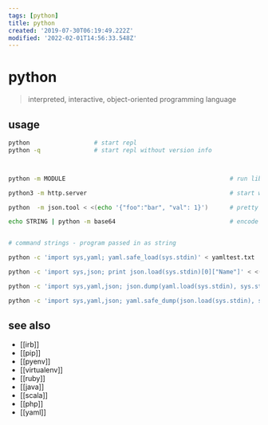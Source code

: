 ```yaml
---
tags: [python]
title: python
created: '2019-07-30T06:19:49.222Z'
modified: '2022-02-01T14:56:33.548Z'
---
```


# python

> interpreted, interactive, object-oriented programming language

## usage

```sh
python                  # start repl
python -q               # start repl without version info



python -m MODULE                                              # run library module as a script

python3 -m http.server                                        # start web server

python  -m json.tool < <(echo '{"foo":"bar", "val": 1}')      # pretty print json

echo STRING | python -m base64                                # encode STRING


# command strings - program passed in as string

python -c 'import sys,yaml; yaml.safe_load(sys.stdin)' < yamltest.txt     # validate yaml

python -c 'import sys,json; print json.load(sys.stdin)[0]["Name"]' < <(docker network inspect terraform_default)

python -c 'import sys,yaml,json; json.dump(yaml.load(sys.stdin), sys.stdout, indent=4)' < IN_YAML > OUT_JSON

python -c 'import sys,yaml,json; yaml.safe_dump(json.load(sys.stdin), sys.stdout, default_flow_style=False)' < IN_JSON > OUT_YAML
```

## see also

- [[irb]]
- [[pip]]
- [[pyenv]]
- [[virtualenv]]
- [[ruby]]
- [[java]]
- [[scala]]
- [[php]]
- [[yaml]]
